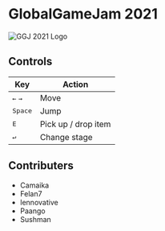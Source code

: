 # GlobalGameJam 2021

![GGJ 2021 Logo](https://s3-us-west-1.amazonaws.com/ggj/site/site-images/GGJ00_Logo_Dark.svg "GGJ 2021 Logo")



## Controls
| Key | Action              |
|-----|---------------------|
|<kbd>←</kbd> <kbd>→ </kbd> | Move |
|<kbd>Space</kbd> | Jump |
| <kbd>E</kbd> | Pick up / drop item |
| <kbd>↵ </kbd> | Change stage |

## Contributers
* Camaika
* Felan7
* lennovative
* Paango
* Sushman
